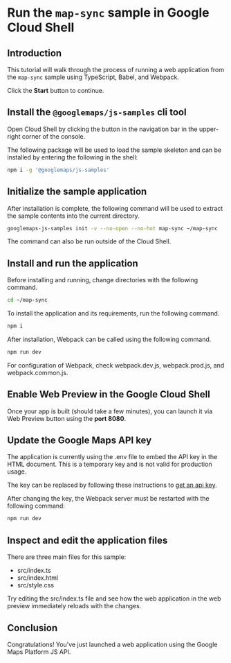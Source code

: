 # Run the `map-sync` sample in Google Cloud Shell

<walkthrough-tutorial-duration duration="10"/>

## Introduction

This tutorial will walk through the process of running a web application from
the `map-sync` sample using TypeScript, Babel, and Webpack.

Click the **Start** button to continue.

## Install the `@googlemaps/js-samples` cli tool

Open Cloud Shell by clicking the
<walkthrough-cloud-shell-icon></walkthrough-cloud-shell-icon> button in the
navigation bar in the upper-right corner of the console.

The following package will be used to load the sample skeleton and can be
installed by entering the following in the shell:

```bash
npm i -g '@googlemaps/js-samples'
```

## Initialize the sample application

After installation is complete, the following command will be used to extract
the sample contents into the current directory.

```bash
googlemaps-js-samples init -v --no-open --no-hot map-sync ~/map-sync
```

The command can also be run outside of the Cloud Shell.

## Install and run the application

Before installing and running, change directories with the following command.

```bash
cd ~/map-sync
```

To install the application and its requirements, run the following command.

```bash
npm i
```

After installation, Webpack can be called using the following command.

```bash
npm run dev
```

For configuration of Webpack, check
<walkthrough-editor-open-file filePath="~/map-sync/webpack.dev.js">webpack.dev.js</walkthrough-editor-open-file>,
<walkthrough-editor-open-file filePath="~/map-sync/webpack.prod.js">webpack.prod.js</walkthrough-editor-open-file>,
and
<walkthrough-editor-open-file filePath="~/map-sync/webpack.common.js">webpack.common.js</walkthrough-editor-open-file>.

## Enable Web Preview in the Google Cloud Shell

Once your app is built (should take a few minutes), you can launch it via
<walkthrough-spotlight-pointer target="cloudshell" spotlightId="devshell-web-preview-button">Web
Preview button</walkthrough-spotlight-pointer> using the **port 8080**.

## Update the Google Maps API key

The application is currently using the
<walkthrough-editor-open-file filePath="~/map-sync/.env">.env</walkthrough-editor-open-file>
file to embed the API key in the HTML document. This is a temporary key and is
not valid for production usage.

The key can be replaced by following these instructions to
[get an api key](https://developers.google.com/maps/documentation/javascript/get-api-key).

After changing the key, the Webpack server must be restarted with the following
command:

```bash
npm run dev
```

## Inspect and edit the application files

There are three main files for this sample:

*   <walkthrough-editor-open-file filePath="~/map-sync/src/index.ts">src/index.ts</walkthrough-editor-open-file>
*   <walkthrough-editor-open-file filePath="~/map-sync/src/index.html">src/index.html</walkthrough-editor-open-file>
*   <walkthrough-editor-open-file filePath="~/map-sync/src/style.css">src/style.css</walkthrough-editor-open-file>

Try editing the <walkthrough-editor-open-file filePath="~/map-sync/src/index.ts">src/index.ts</walkthrough-editor-open-file> file and see how the web application in the web preview immediately reloads with the changes.

## Conclusion

<walkthrough-conclusion-trophy></walkthrough-conclusion-trophy>

Congratulations! You've just launched a web application using the Google Maps
Platform JS API.
